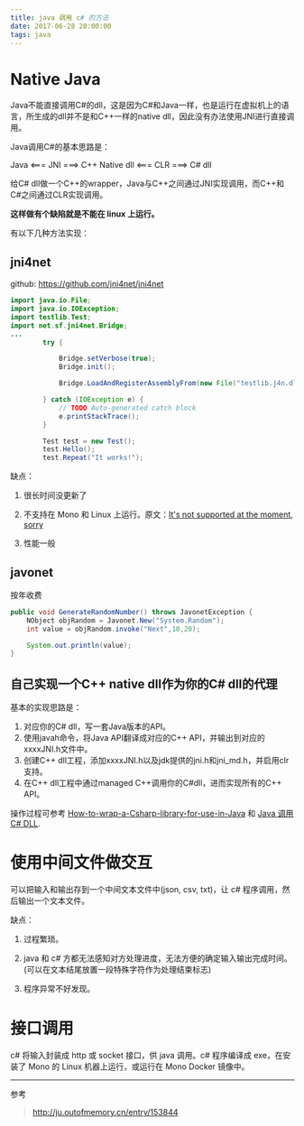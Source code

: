 ```yaml
---
title: java 调用 c# 的方法
date: 2017-06-28 20:00:00
tags: java
---
```


# Native Java

Java不能直接调用C#的dll，这是因为C#和Java一样，也是运行在虚拟机上的语言，所生成的dll并不是和C++一样的native dll，因此没有办法使用JNI进行直接调用。

Java调用C#的基本思路是：

Java <=== JNI ===> C++ Native dll <=== CLR ===> C# dll

给C# dll做一个C++的wrapper，Java与C++之间通过JNI实现调用，而C++和C#之间通过CLR实现调用。

**这样做有个缺陷就是不能在 linux 上运行。**

有以下几种方法实现：

## jni4net

github: https://github.com/jni4net/jni4net

```java
import java.io.File;
import java.io.IOException;
import testlib.Test;
import net.sf.jni4net.Bridge;
...
        try {

            Bridge.setVerbose(true);
            Bridge.init();

            Bridge.LoadAndRegisterAssemblyFrom(new File("testlib.j4n.dll"));

        } catch (IOException e) {
            // TODO Auto-generated catch block
            e.printStackTrace();
        }

        Test test = new Test();
        test.Hello();
        test.Repeat("It works!");
```

缺点：

1. 很长时间没更新了

2. 不支持在 Mono 和 Linux 上运行。原文：[It's not supported at the moment, sorry](http://zamboch.blogspot.cz/2010/04/jni4net-not-yet-on-mono-linux.html)

3. 性能一般

## javonet

按年收费

```java
public void GenerateRandomNumber() throws JavonetException {
    NObject objRandom = Javonet.New("System.Random");
    int value = objRandom.invoke("Next",10,20);

    System.out.println(value);
}
```

## 自己实现一个C++ native dll作为你的C# dll的代理

基本的实现思路是：

1. 对应你的C# dll，写一套Java版本的API。
2. 使用javah命令，将Java API翻译成对应的C++ API，并输出到对应的xxxxJNI.h文件中。
3. 创建C++ dll工程，添加xxxxJNI.h以及jdk提供的jni.h和jni_md.h，并启用clr支持。
4. 在C++ dll工程中通过managed C++调用你的C#dll，进而实现所有的C++ API。

操作过程可参考  [How-to-wrap-a-Csharp-library-for-use-in-Java](https://www.codeproject.com/Articles/378826/How-to-wrap-a-Csharp-library-for-use-in-Java) 和 [Java 调用 C# DLL](http://www.iteye.com/topic/1133867).

# 使用中间文件做交互

可以把输入和输出存到一个中间文本文件中(json, csv, txt)，让 c# 程序调用，然后输出一个文本文件。

缺点：

1. 过程繁琐。

2. java 和 c# 方都无法感知对方处理进度，无法方便的确定输入输出完成时间。(可以在文本结尾放置一段特殊字符作为处理结束标志)

3. 程序异常不好发现。

# 接口调用

c# 将输入封装成 http 或 socket 接口，供 java 调用。c# 程序编译成 exe，在安装了 Mono 的 Linux 机器上运行，或运行在 Mono Docker 镜像中。

---

参考

> http://ju.outofmemory.cn/entry/153844
